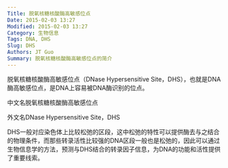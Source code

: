 ```yaml
---
Title: 脱氧核糖核酸酶高敏感位点
Date: 2015-02-03 13:27
Modified: 2015-02-03 13:27
Category: 生物信息
Tags: DNA, DHS
Slug: DHS
Authors: JT Guo
Summary: 脱氧核糖核酸酶高敏感位点的简介
---
```


脱氧核糖核酸酶高敏感位点（DNase Hypersensitive Site，DHS），也就是DNA酶高敏感位点，是DNA上容易被DNA酶识别的位点。

中文名脱氧核糖核酸酶高敏感位点

外文名DNase Hypersensitive Site，DHS

DHS一般对应染色体上比较松弛的区段，这中松弛的特性可以提供酶去与之结合的物理条件，而那些转录活性比较强的DNA区段一般也是松弛的，因此可以通过生物信息学的方法，预测与DHS结合的转录因子信息，为DNA的功能和活性提供了重要线索。
